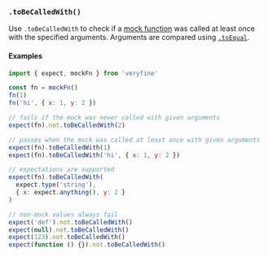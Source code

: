 ### `.toBeCalledWith()`

Use `.toBeCalledWith` to check if a [mock function](#mocks) was called at least
once with the specified arguments. Arguments are compared using
[`.toEqual`](#verifiers-toequal).

#### Examples

```javascript
import { expect, mockFn } from 'veryfine'

const fn = mockFn()
fn(1)
fn('hi', { x: 1, y: 2 })

// fails if the mock was never called with given arguments
expect(fn).not.toBeCalledWith(2)

// passes when the mock was called at least once with given arguments
expect(fn).toBeCalledWith(1)
expect(fn).toBeCalledWith('hi', { x: 1, y: 2 })

// expectations are supported
expect(fn).toBeCalledWith(
  expect.type('string'),
  { x: expect.anything(), y: 2 }
)

// non-mock values always fail
expect('def').not.toBeCalledWith()
expect(null).not.toBeCalledWith()
expect(123).not.toBeCalledWith()
expect(function () {}).not.toBeCalledWith()
```
